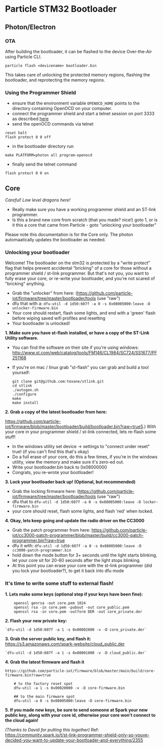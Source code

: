 # Particle STM32 Bootloader

## Photon/Electron

### OTA

After building the bootloader, it can be flashed to the device Over-the-Air using Particle CLI.

```
particle flash <devicename> bootloader.bin
```

This takes care of unlocking the protected memory regions, flashing the bootloader, and reprotecting the memory regions. 

### Using the Programmer Shield

- ensure that the environment variable `OPENOCD_HOME` points to the directory containing OpenOCD on your computer. 
- connect the programmer shield and start a telnet session on port 3333 as described [here](https://github.com/particle-iot/shields/tree/master/photon-shields/programmer-shield)
- send the openOCD commands via telnet
```
reset halt
flash protect 0 0 off
``` 
- in the bootloader directory run
```
make PLATFORM=photon all program-openocd
```
- finally send the telnet command
```
flash protect 0 0 on
```


## Core

*Careful!  Low level dragons here!*

  * Really make sure you have a working programmer shield and an ST-link programmer.
  * Is this a brand new core from scratch (that you made? nice!) goto 1, or is it this a core that came from Particle - goto "unlocking your bootloader"

Please note this documentation is for the Core only. The photon automaatically updates the bootloader as needed.

### Unlocking your bootloader

Welcome! The bootloader on the stm32 is protected by a "write protect" flag that helps prevent accidental "bricking" of a core for those without a programmer shield / st-link programmer. But that's not you, you want to fully erase your core, or re-write your bootloader, and you're not scared of "bricking" anything.

 * Grab the "unlocker" from here: (https://github.com/particle-iot/firmware/tree/master/bootloader/tools (use "raw")
 * dfu that with a:  `dfu-util -d 1d50:607f -a 0 -s 0x08005000:leave -D unlocker-firmware.bin`
 * Your core should restart, flash some lights, and end with a 'green' flash before wiping saved wifi profiles and resetting
 * Your bootloader is unlocked!

**1. Make sure you have st-flash installed, or have a copy of the ST-Link Utility software.**

 * You can find the software on their site if you're using windows: http://www.st.com/web/catalog/tools/FM146/CL1984/SC724/SS1677/PF251168

 * If you're on mac / linux grab "st-flash" you can grab and build a tool yourself:
    ```
    git clone git@github.com:texane/stlink.git
    cd stlink
    ./autogen.sh
    ./configure
    make
    make install
    ```

**2. Grab a copy of the latest bootloader from here:**

  https://github.com/particle-iot/firmware/blob/master/bootloader/build/bootloader.bin?raw=true5.) With your core in your programmer shield / st-link connected, lets re-flash some stuff!

 * In the windows utility set device -> settings to "connect under reset" true! (if you can't find this that's okay)
 * Do a full erase of your core, do this a few times, if you're in the windows utility, view the memory and make sure it's zero-ed out.
 * Write your bootloader.bin back to 0x08000000
 * Congrats, you re-wrote your bootloader!

**3. Lock your bootloader back up! (Optional, but recommended)**

 * Grab the locking firmware here:  (https://github.com/particle-iot/firmware/tree/master/bootloader/tools (use "raw")
 * dfu that to `dfu-util -d 1d50:607f -a 0 -s 0x08005000:leave -D locker-firmware.bin`
 * your core should reset, flash some lights, and flash 'red' when locked.

**4. Okay, lets keep going and update the radio driver on the CC3000**

 * Grab the patch programmer from here: https://github.com/particle-iot/cc3000-patch-programmer/blob/master/build/cc3000-patch-programmer.bin?raw=true
 * dfu it with: `dfu-util -d 1d50:607f -a 0 -s 0x08005000:leave -D cc3000-patch-programmer.bin`
 * hold down the mode button for 3+ seconds until the light starts blinking, let your core sit for 20-60 seconds after the light stops blinking.
 * At this point you can erase your core with the st-link programmer (did you lock your bootloader?), to get it back into dfu mode


### It's time to write some stuff to external flash!

 **1. Lets make some keys (optional step if your keys have been fine):**

```
    openssl genrsa -out core.pem 1024
    openssl rsa -in core.pem -pubout -out core_public.pem
    openssl rsa -in core.pem -outform DER -out core_private.der
```

 **2. Flash your new private key:**

    `dfu-util -d 1d50:607f -a 1 -s 0x00002000 -v -D core_private.der`

 **3. Grab the server public key, and flash it:**
    https://s3.amazonaws.com/spark-website/cloud_public.der

    `dfu-util -d 1d50:607f -a 1 -s 0x00001000 -v -D cloud_public.der`

 **4. Grab the latest firmware and flash it**

    https://github.com/particle-iot/firmware/blob/master/main/build/core-firmware.bin?raw=true

```
    # to the factory reset spot
    dfu-util -a 1 -s 0x00020000 -v -D core-firmware.bin

    ## to the main firmware spot
    dfu-util -a 0 -s 0x08005000:leave -D core-firmware.bin
```

 **5. If you made new keys, be sure to send someone at Spark your new public key, along with your core id, otherwise your core won't connect to the cloud again!**

 *(Thanks to David for putting this together)*
 Ref: https://community.spark.io/t/st-link-programmer-shield-only-so-youve-decided-you-want-to-update-your-bootloader-and-everything/2355
